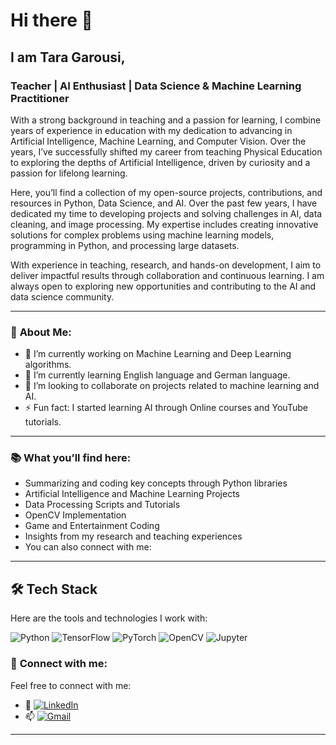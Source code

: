 # Hi there 👋
## I am Tara Garousi,

### Teacher | AI Enthusiast | Data Science & Machine Learning Practitioner

With a strong background in teaching and a passion for learning, I combine years of experience in education with my dedication to advancing in Artificial Intelligence, Machine Learning, and Computer Vision. Over the years, I’ve successfully shifted my career from teaching Physical Education to exploring the depths of Artificial Intelligence, driven by curiosity and a passion for lifelong learning.

Here, you’ll find a collection of my open-source projects, contributions, and resources in Python, Data Science, and AI.
Over the past few years, I have dedicated my time to developing projects and solving challenges in AI, data cleaning, and image processing. My expertise includes creating innovative solutions for complex problems using machine learning models, programming in Python, and processing large datasets.

With experience in teaching, research, and hands-on development, I aim to deliver impactful results through collaboration and continuous learning.
I am always open to exploring new opportunities and contributing to the AI and data science community.

---

### 🚀 **About Me:**
- 🧠 I’m currently working on Machine Learning and Deep Learning algorithms.
- 🌱 I’m currently learning English language and German language.
- 🤝 I’m looking to collaborate on projects related to machine learning and AI.
- ⚡ Fun fact: I started learning AI through Online courses and YouTube tutorials.

---

### 📚 **What you’ll find here:**
- Summarizing and coding key concepts through Python libraries
- Artificial Intelligence and Machine Learning Projects
- Data Processing Scripts and Tutorials
- OpenCV Implementation
- Game and Entertainment Coding
- Insights from my research and teaching experiences
- You can also connect with me:

---
## 🛠 Tech Stack

Here are the tools and technologies I work with:


 ![Python](https://img.shields.io/badge/-Python-3776AB?logo=python&logoColor=white) 
 ![TensorFlow](https://img.shields.io/badge/-TensorFlow-FF6F00?logo=tensorflow&logoColor=white) ![PyTorch](https://img.shields.io/badge/-PyTorch-EE4C2C?logo=pytorch&logoColor=white)
 ![OpenCV](https://img.shields.io/badge/-OpenCV-5C3EE8?logo=opencv&logoColor=white) ![Jupyter](https://img.shields.io/badge/-Jupyter-F37626?logo=jupyter&logoColor=white)

 




### 🌟 **Connect with me:**
Feel free to connect with me:
- 💼 [![LinkedIn](https://img.shields.io/badge/-LinkedIn-0A66C2?logo=linkedin&logoColor=white)](www.linkedin.com/in/tara-garousi-315807184)
- 📫 [![Gmail](https://img.shields.io/badge/-Gmail-D14836?logo=gmail&logoColor=white)](taragarousi431@gmail.com)
---
